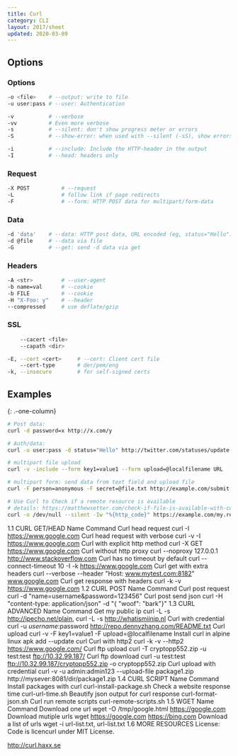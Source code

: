 ```yaml
---
title: Curl
category: CLI
layout: 2017/sheet
updated: 2020-03-09
---
```


## Options

### Options

```bash
-o <file>    # --output: write to file
-u user:pass # --user: Authentication
```

```bash
-v           # --verbose
-vv          # Even more verbose
-s           # --silent: don't show progress meter or errors
-S           # --show-error: when used with --silent (-sS), show errors but no progress meter
```

```bash
-i           # --include: Include the HTTP-header in the output
-I           # --head: headers only
```

### Request

```bash
-X POST          # --request
-L               # follow link if page redirects
-F 	             # --form: HTTP POST data for multipart/form-data
```

### Data

```bash
-d 'data'    # --data: HTTP post data, URL encoded (eg, status="Hello")
-d @file     # --data via file
-G           # --get: send -d data via get
```

### Headers

```bash
-A <str>         # --user-agent
-b name=val      # --cookie
-b FILE          # --cookie
-H "X-Foo: y"    # --header
--compressed     # use deflate/gzip
```

### SSL

```bash
    --cacert <file>
    --capath <dir>
```

```bash
-E, --cert <cert>     # --cert: Client cert file
    --cert-type       # der/pem/eng
-k, --insecure        # for self-signed certs
```

## Examples
{: .-one-column}

```bash
# Post data:
curl -d password=x http://x.com/y
```

```bash
# Auth/data:
curl -u user:pass -d status="Hello" http://twitter.com/statuses/update.xml
```

```bash
# multipart file upload
curl -v -include --form key1=value1 --form upload=@localfilename URL

# multipart form: send data from text field and upload file
curl -F person=anonymous -F secret=@file.txt http://example.com/submit.cgi
```

```bash
# Use Curl to Check if a remote resource is available
# details: https://matthewsetter.com/check-if-file-is-available-with-curl/
curl -o /dev/null --silent -Iw "%{http_code}" https://example.com/my.remote.tarball.gz
```

1.1 CURL GET/HEAD
Name	Command
Curl head request	curl -I https://www.google.com
Curl head request with verbose	curl -v -I https://www.google.com
Curl with explicit http method	curl -X GET https://www.google.com
Curl without http proxy	curl --noproxy 127.0.0.1 http://www.stackoverflow.com
Curl has no timeout by default	curl --connect-timeout 10 -I -k https://www.google.com
Curl get with extra headers	curl --verbose --header "Host: www.mytest.com:8182" www.google.com
Curl get response with headers	curl -k -v https://www.google.com
1.2 CURL POST
Name	Command
Curl post request	curl -d "name=username&password=123456" <URL>
Curl post send json	curl <URL> -H "content-type: application/json" -d "{ \"woof\": \"bark\"}"
1.3 CURL ADVANCED
Name	Command
Get my public ip	curl -L -s http://ipecho.net/plain, curl -L -s http://whatismijnip.nl
Curl with credential	curl -u $username:$password http://repo.dennyzhang.com/README.txt
Curl upload	curl -v -F key1=value1 -F upload=@localfilename <URL>
Install curl in alpine linux	apk add --update curl
Curl with http2	curl -k -v --http2 https://www.google.com/
Curl ftp upload	curl -T cryptopp552.zip -u test:test ftp://10.32.99.187/
Curl ftp download	curl -u test:test ftp://10.32.99.187/cryptopp552.zip -o cryptopp552.zip
Curl upload with credential	curl -v -u admin:admin123 --upload-file package1.zip http://mysever:8081/dir/package1.zip
1.4 CURL SCRIPT
Name	Command
Install packages with curl	curl-install-package.sh
Check a website response time	curl-url-time.sh
Beautify json output for curl response	curl-format-json.sh
Curl run remote scripts	curl-remote-scripts.sh
1.5 WGET
Name	Command
Download one url	wget -O /tmp/google.html https://google.com
Download mutiple urls	wget https://google.com https://bing.com
Download a list of urls	wget -i url-list.txt, url-list.txt
1.6 MORE RESOURCES
License: Code is licencurl under MIT License.

http://curl.haxx.se
